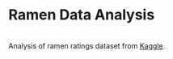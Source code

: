 # Ramen Data Analysis
<br>
Analysis of ramen ratings dataset from <a href="https://www.kaggle.com" target="_top">Kaggle</a>.